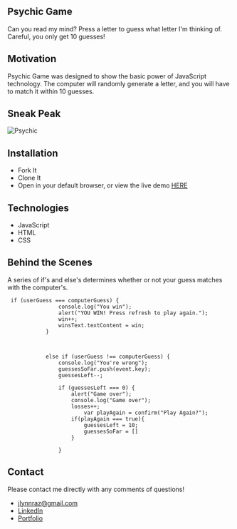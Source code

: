 
## Psychic Game
Can you read my mind? Press a letter to guess what letter I'm thinking of. Careful, you only get 10 guesses!

## Motivation
Psychic Game was designed to show the basic power of JavaScript technology. The computer will randomly generate a letter, and you will have to match it within 10 guesses.
  
## Sneak Peak
![Psychic](https://user-images.githubusercontent.com/53287044/74380058-16c2da80-4da6-11ea-8333-d69e4f275417.jpg)

## Installation
* Fork It
* Clone It
* Open in your default browser, or view the live demo  [HERE](https://jlynnraz.github.io/Psychic-Game/) 

## Technologies
* JavaScript 
* HTML 
* CSS

## Behind the Scenes
A series of if's and else's determines whether or not your guess matches with the computer's.

~~~
 if (userGuess === computerGuess) {
                console.log("You win");
                alert("YOU WIN! Press refresh to play again.");
                win++;
                winsText.textContent = win;
            }



            else if (userGuess !== computerGuess) {
                console.log("You're wrong");
                guessesSoFar.push(event.key);
                guessesLeft--;
            
                if (guessesLeft === 0) {
                    alert("Game over");
                    console.log("Game over");
                    losses++;
                        var playAgain = confirm("Play Again?");
                    if(playAgain === true){
                        guessesLeft = 10;
                        guessesSoFar = []
                    } 
                    
                }
~~~

## Contact
Please contact me directly with any comments of questions!
* jlynnraz@gmail.com
* [LinkedIn](https://www.linkedin.com/in/jaimee-razee/)
* [Portfolio](https://jlynnraz.github.io/Portfolio2/)



